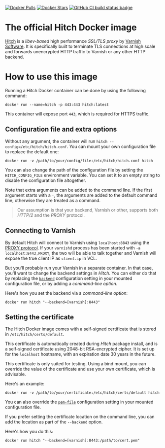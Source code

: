 [![Docker Pulls](https://img.shields.io/docker/pulls/_/hitch.svg)](https://hub.docker.com/r/_/hitch)
[![Docker Stars](https://img.shields.io/docker/stars/_/hitch.svg)](https://hub.docker.com/r/_/hitch)
[![GitHub CI build status badge](https://github.com/varnish/docker-hitch/workflows/GitHub%20CI/badge.svg)](https://github.com/varnish/docker-hitch/actions?query=workflow%3A%22GitHub+CI%22)

# The official Hitch Docker image
[Hitch](https://hitch-tls.org/) is a *libev-based* high performance *SSL/TLS proxy* by [Varnish Software](https://varnish-software.com). It is specifically built to terminate TLS connections at high scale and forwards unencrypted HTTP traffic to Varnish or any other HTTP backend.

# How to use this image

Running a Hitch Docker container can be done by using the following command:

```console
docker run --name=hitch -p 443:443 hitch:latest
```

This container will expose port `443`, which is required for HTTPS traffic.

## Configuration file and extra options

Without any argument, the container will run `hitch --config=/etc/hitch/hitch.conf`. You can mount your own configuration file to replace the default one:

```console
docker run -v /path/to/your/config/file:/etc/hitch/hitch.conf hitch
```

You can also change the path of the configuration file by setting the `HITCH_CONFIG_FILE` environment variable. You can set it to an empty string to disable the configuration file altogether.

Note that extra arguments can be added to the command line. If the first argument starts with a `-`, the arguments are added to the default command line, otherwise they are treated as a command. 

> Our assumption is that your backend, Varnish or other, supports both *HTTP/2* and the *PROXY* protocol.

## Connecting to Varnish

By default Hitch will connect to Varnish using `localhost:8843` using the [PROXY protocol](https://github.com/varnish/hitch/blob/master/docs/proxy-protocol.md). If your `varnishd` process has been started with `-a localhost:8443,PROXY`, the two will be able to talk together and Varnish will expose the true client IP as `client.ip` in VCL.

But you'll probably run your Varnish in a separate container. In that case, you'll want to change the backend settings in *Hitch*. You can either do that by replacing the [`backend`](https://github.com/varnish/hitch/blob/master/hitch.conf.man.rst#backend--) configuration setting in your mounted configuration file, or by adding a *command-line option*.

Here's how you set the backend via a *command-line option*:

```console
docker run hitch "--backend=[varnish]:8443"
```

## Setting the certificate

The Hitch Docker image comes with a self-signed certificate that is stored in `/etc/hitch/certs/default`. 

This certificate is automatically created during *Hitch* package install, and is a self-signed certificate using 2048-bit RSA-encrypted cipher. It is set up for the `localhost` hostname, with an expiration date 30 years in the future. 

This certificate is only suited for testing. Using a bind mount, you can override the value of the certificate and use your own certificate, which is advisable.

Here's an example:

```console
docker run -v /path/to/your/certificate:/etc/hitch/certs/default hitch
```

You can also override the [`pem-file`](https://github.com/varnish/hitch/blob/master/hitch.conf.man.rst#pem-file--string) configuration setting in your mounted configuration file.

If you prefer setting the certificate location on the command line, you can add the location as part of the `--backend` option.

Here's how you do this:

```console
docker run hitch "--backend=[varnish]:8443:/path/to/cert.pem"
```

